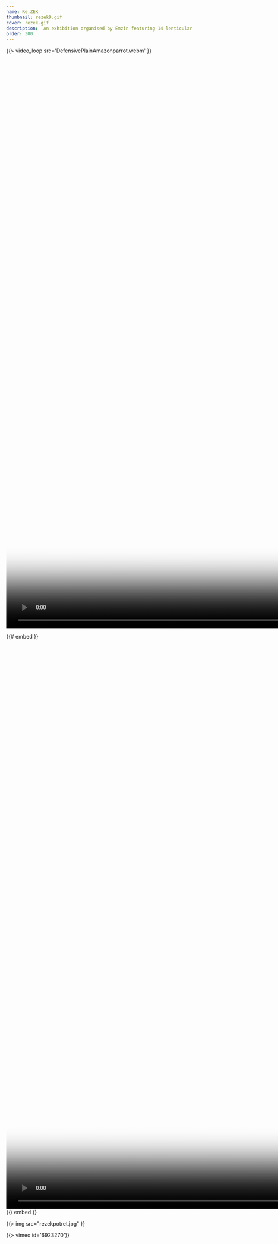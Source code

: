 ```yaml
---
name: Re:ZEK
thumbnail: rezek9.gif
cover: rezek.gif
description:  An exhibition organised by Emzin featuring 14 lenticular posters (Avla Gallery, NLB Bank, Ljubljana / 2009).
order: 300
---
```


{{> video_loop src='DefensivePlainAmazonparrot.webm' }}

<video class="embed-video" id="embed-video" poster="https://thumbs.gfycat.com/DefensivePlainAmazonparrot-poster.jpg" autoplay="" muted="" loop="" style="max-width: none; max-height: none; height: 1530px;"><source id="webmSource" src="https://zippy.gfycat.com/DefensivePlainAmazonparrot.webm" type="video/webm"><source id="mp4Source" src="https://fat.gfycat.com/DefensivePlainAmazonparrot.mp4" type="video/mp4"><img title="Sorry, your browser doesn't support HTML5 video." src="https://thumbs.gfycat.com/DefensivePlainAmazonparrot-poster.jpg"></video>


{{# embed }}<video class="embed-video" id="embed-video" poster="https://thumbs.gfycat.com/DefensivePlainAmazonparrot-poster.jpg" autoplay="" muted="" loop="" style="max-width: none; max-height: none; height: 1530px;"><source id="webmSource" src="https://zippy.gfycat.com/DefensivePlainAmazonparrot.webm" type="video/webm"><source id="mp4Source" src="https://fat.gfycat.com/DefensivePlainAmazonparrot.mp4" type="video/mp4"><img title="Sorry, your browser doesn't support HTML5 video." src="https://thumbs.gfycat.com/DefensivePlainAmazonparrot-poster.jpg"></video>
{{/ embed }}

{{> img src="rezekpotret.jpg" }}

{{> vimeo id='6923270'}}
